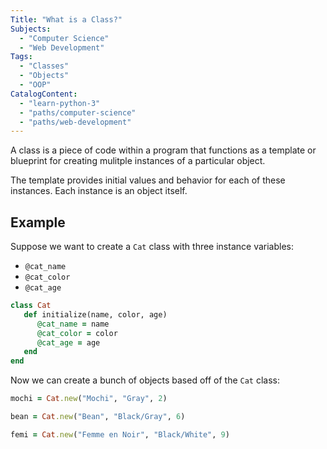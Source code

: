 ```yaml
---
Title: "What is a Class?"
Subjects:
  - "Computer Science"
  - "Web Development"
Tags: 
  - "Classes"
  - "Objects"
  - "OOP"
CatalogContent:  
  - "learn-python-3"
  - "paths/computer-science"
  - "paths/web-development"
---
```


A class is a piece of code within a program that functions as a template or blueprint for creating mulitple instances of a particular object. 

The template provides initial values and behavior for each of these instances. Each instance is an object itself. 

## Example

Suppose we want to create a `Cat` class with three instance variables:

- `@cat_name`
- `@cat_color`
- `@cat_age`

```rb
class Cat
   def initialize(name, color, age)
      @cat_name = name
      @cat_color = color
      @cat_age = age
   end
end
```

Now we can create a bunch of objects based off of the `Cat` class:

```rb
mochi = Cat.new("Mochi", "Gray", 2)

bean = Cat.new("Bean", "Black/Gray", 6)

femi = Cat.new("Femme en Noir", "Black/White", 9)
```
